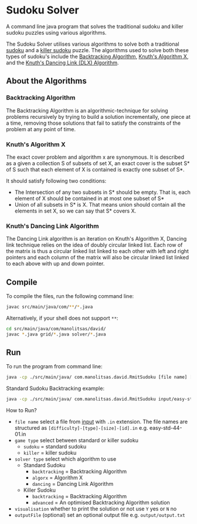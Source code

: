 # Sudoku Solver

A command line java program that solves the traditional sudoku and killer 
sudoku puzzles using various algorithms.

The Sudoku Solver utilises various algorithms to solve both a traditional 
[sudoku](https://sudoku.com/how-to-play/sudoku-rules-for-complete-beginners/) 
and a [killer sudoku](https://killersudoku.com/pages/how-to-play-killer-sudoku) 
puzzle. The algorithms used to solve both these types of sudoku's include the
[Backtracking Algorithm](https://www.geeksforgeeks.org/backtracking-algorithms/),
[Knuth's Algorithm X](https://www.geeksforgeeks.org/exact-cover-problem-algorithm-x-set-1/),
and the [Knuth's Dancing Link (DLX) Algorithm](https://www.geeksforgeeks.org/exact-cover-problem-algorithm-x-set-2-implementation-dlx/?ref=lbp).

## About the Algorithms

### Backtracking Algorithm

The Backtracking Algorithm is an algorithmic-technique for solving problems 
recursively by trying to build a solution incrementally, one piece at a time, 
removing those solutions that fail to satisfy the constraints of the problem at
any point of time.

### Knuth's Algorithm X

The exact cover problem and algorithm x are synonymous. It is described as a 
given a collection S of subsets of set X, an exact cover is the subset S* of S
such that each element of X is contained is exactly one subset of S*.

It should satisfy following two conditions:
* The Intersection of any two subsets in S* should be empty. That is, each 
  element of X should be contained in at most one subset of S*
* Union of all subsets in S* is X. That means union should contain all the 
  elements in set X, so we can say that S* covers X.


### Knuth's Dancing Link Algorithm

The Dancing Link algorithm is an iteration on Knuth's Algorithm X, Dancing link
technique relies on the idea of doubly circular linked list. Each row of the 
matrix is thus a circular linked list linked to each other with left and right 
pointers and each column of the matrix will also be circular linked list linked
to each above with up and down pointer.


## Compile

To compile the files, run the following command line:

```bash
javac src/main/java/com/**/*.java
```

Alternatively, if your shell does not support `**`: 

```bash
cd src/main/java/com/manolitsas/david/
javac *.java grid/*.java solver/*.java
```

## Run

To run the program from command line:

```bash
java -cp ./src/main/java/ com.manolitsas.david.RmitSudoku [file name] [game type] [solver type] [visualisation] [outputFileName]
```

Standard Sudoku Backtracking example:
```bash
java -cp ./src/main/java/ com.manolitsas.david.RmitSudoku input/easy-std-44-01.in sudoku backtracking Y output/output.txt
```

How to Run?

* `file name` select a file from [input](input) with `.in` extension. The file names are structured 
  as `[difficulty]-[type]-[size]-[id].in` e.g. easy-std-44-01.in
* `game type` select between standard or killer sudoku  
    * `sudoku` = standard sudoku  
    * `killer` = killer sudoku
* `solver type` select which algorithm to use
    * Standard Sudoku
        * `backtracking` = Backtracking Algorithm
        * `algorx` = Algorithm X
        * `dancing` = Dancing Link Algorithm
    * Killer Sudoku
        * `backtracking` = Backtracking Algorithm
        * `advanced` = An optimised Backtracking Algorithm solution
* `visualisation` whether to print the solution or not use `Y` yes or `N` no
* `outputFile` (optional) set an optional output file e.g. `output/output.txt`

